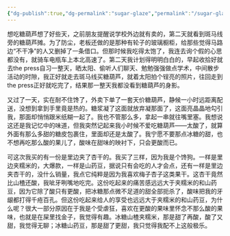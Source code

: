 ```yaml
---
{"dg-publish":true,"dg-permalink":"sugar-glaze","permalink":"/sugar-glaze/"}
---
```



想吃糖葫芦想了好些天，之前朋友提醒说学校外边就有卖的，第二天就看到斑马线旁的糖葫芦摊。为了防尘，老板还做的是那种有轮子的玻璃橱柜，给那些觉得马路边“不干净”的人又删掉了一条借口。但那时候我吃得太饱了，我连去询个假的心思都没有，就骑车电瓶车上本北高速了。第二天我计划得明明白白的，早起收拾好就去the press自习一整天，晒太阳、偷听人们聊天、勉勉强强做点学术，中间散步活动的时隙，我正好就走去斑马线买糖葫芦，就着太阳拍个锃亮的照片，往回走到the press正好就吃完了，结果那一整天我都没看到糖葫芦的身影。

又过了一天，实在耐不住馋了，外卖下单了一套天价糖葫芦，静候一小时远距离配送，没想到拿到手里竟是热的。糖浆凝了这面就放弃凝那面了，这面亮晶晶地勾引我，那面却悄悄跟米纸糊一起了。我也不管那么多，拿起一串就往嘴里塞。我想说这还是我记忆中的味道，但我突然记起来我小时候不爱吃糖葫芦——太酸了，就算外面有那么多甜的糖皮包裹住，里面却还是太酸了。我宁愿不要那点冰糖的甜，也不想再吃那么酸的果儿了，酸味在甜味的映衬下，只会更酸而已。

可这次我买的有一份是里边夹了杏干的。我买了三样，因为我是个馋狗。一样是里边夹糯米的，大爆款，一样是山药豆，据说只有会吃的人才会点，还有一样是里边夹杏干的，没什么销量，我点它纯粹是因为我喜欢梅子杏子这类果干。这杏干竟然比山楂还酸，我呲牙咧嘴地吃完。这份吃起来的痛苦感远远大于夹糯米的和山药豆，因为它除了酸只有更酸，把冰糖那点微不足道的甜全部扼杀了，酸味把我的牙龈都打得千疮百孔。但这份吃起来给人的享受也远远大于夹糯米的和山药豆，为什么呢？很大一部分原因在于我是个受虐狂，喜欢在更酸的果味里怀念不那么酸的果味，也就是在屎里找金子，我觉得有趣。冰糖山楂夹糯米，那是甜了再酸，酸了又甜，我觉得无聊；冰糖山药豆，那是甜了更甜，我只觉得我配不上这般极乐。